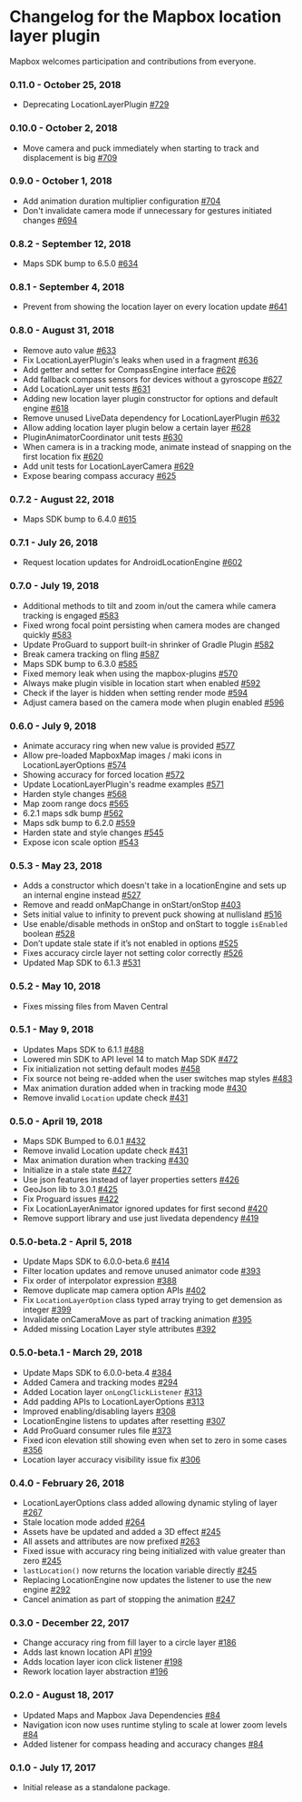 # Changelog for the Mapbox location layer plugin

Mapbox welcomes participation and contributions from everyone.

### 0.11.0 - October 25, 2018
- Deprecating LocationLayerPlugin [#729](https://github.com/mapbox/mapbox-plugins-android/pull/729)

### 0.10.0 - October 2, 2018
- Move camera and puck immediately when starting to track and displacement is big [#709](https://github.com/mapbox/mapbox-plugins-android/pull/709)

### 0.9.0 - October 1, 2018
- Add animation duration multiplier configuration [#704](https://github.com/mapbox/mapbox-plugins-android/pull/704)
- Don't invalidate camera mode if unnecessary for gestures initiated changes [#694](https://github.com/mapbox/mapbox-plugins-android/pull/694)

### 0.8.2 - September 12, 2018
- Maps SDK bump to 6.5.0 [#634](https://github.com/mapbox/mapbox-plugins-android/pull/634)

### 0.8.1 - September 4, 2018
- Prevent from showing the location layer on every location update [#641](https://github.com/mapbox/mapbox-plugins-android/pull/641)

### 0.8.0 - August 31, 2018
- Remove auto value [#633](https://github.com/mapbox/mapbox-plugins-android/pull/633)
- Fix LocationLayerPlugin's leaks when used in a fragment [#636](https://github.com/mapbox/mapbox-plugins-android/pull/636)
- Add getter and setter for CompassEngine interface [#626](https://github.com/mapbox/mapbox-plugins-android/pull/626)
- Add fallback compass sensors for devices without a gyroscope [#627](https://github.com/mapbox/mapbox-plugins-android/pull/627)
- Add LocationLayer unit tests [#631](https://github.com/mapbox/mapbox-plugins-android/pull/631)
- Adding new location layer plugin constructor for options and default engine [#618](https://github.com/mapbox/mapbox-plugins-android/pull/618)
- Remove unused LiveData dependency for LocationLayerPlugin [#632](https://github.com/mapbox/mapbox-plugins-android/pull/632)
- Allow adding location layer plugin below a certain layer [#628](https://github.com/mapbox/mapbox-plugins-android/pull/628)
- PluginAnimatorCoordinator unit tests [#630](https://github.com/mapbox/mapbox-plugins-android/pull/630)
- When camera is in a tracking mode, animate instead of snapping on the first location fix [#620](https://github.com/mapbox/mapbox-plugins-android/pull/620)
- Add unit tests for LocationLayerCamera [#629](https://github.com/mapbox/mapbox-plugins-android/pull/629)
- Expose bearing compass accuracy [#625](https://github.com/mapbox/mapbox-plugins-android/pull/625)

### 0.7.2 - August 22, 2018
- Maps SDK bump to 6.4.0 [#615](https://github.com/mapbox/mapbox-plugins-android/pull/615)

### 0.7.1 - July 26, 2018
- Request location updates for AndroidLocationEngine [#602](https://github.com/mapbox/mapbox-plugins-android/pull/602)

### 0.7.0 - July 19, 2018
- Additional methods to tilt and zoom in/out the camera while camera tracking is engaged [#583](https://github.com/mapbox/mapbox-plugins-android/pull/583)
- Fixed wrong focal point persisting when camera modes are changed quickly [#583](https://github.com/mapbox/mapbox-plugins-android/pull/583)
- Update ProGuard to support built-in shrinker of Gradle Plugin [#582](https://github.com/mapbox/mapbox-plugins-android/pull/582)
- Break camera tracking on fling [#587](https://github.com/mapbox/mapbox-plugins-android/pull/587)
- Maps SDK bump to 6.3.0 [#585](https://github.com/mapbox/mapbox-plugins-android/pull/585)
- Fixed memory leak when using the mapbox-plugins [#570](https://github.com/mapbox/mapbox-plugins-android/issues/570)
- Always make plugin visible in location start when enabled [#592](https://github.com/mapbox/mapbox-plugins-android/pull/592)
- Check if the layer is hidden when setting render mode [#594](https://github.com/mapbox/mapbox-plugins-android/pull/594)
- Adjust camera based on the camera mode when plugin enabled [#596](https://github.com/mapbox/mapbox-plugins-android/pull/596)

### 0.6.0 - July 9, 2018
- Animate accuracy ring when new value is provided [#577](https://github.com/mapbox/mapbox-plugins-android/pull/577)
- Allow pre-loaded MapboxMap images / maki icons in LocationLayerOptions [#574](https://github.com/mapbox/mapbox-plugins-android/pull/574)
- Showing accuracy for forced location [#572](https://github.com/mapbox/mapbox-plugins-android/pull/572)
- Update LocationLayerPlugin's readme examples [#571](https://github.com/mapbox/mapbox-plugins-android/pull/571)
- Harden style changes [#568](https://github.com/mapbox/mapbox-plugins-android/pull/568)
- Map zoom range docs [#565](https://github.com/mapbox/mapbox-plugins-android/pull/565)
- 6.2.1 maps sdk bump [#562](https://github.com/mapbox/mapbox-plugins-android/pull/562)
- Maps sdk bump to 6.2.0 [#559](https://github.com/mapbox/mapbox-plugins-android/pull/559)
- Harden state and style changes [#545](https://github.com/mapbox/mapbox-plugins-android/pull/545)
- Expose icon scale option [#543](https://github.com/mapbox/mapbox-plugins-android/pull/543)

### 0.5.3 - May 23, 2018
- Adds a constructor which doesn't take in a locationEngine and sets up an internal engine instead [#527](https://github.com/mapbox/mapbox-plugins-android/pull/527)
- Remove and readd onMapChange in onStart/onStop [#403](https://github.com/mapbox/mapbox-plugins-android/pull/403)
- Sets initial value to infinity to prevent puck showing at nullisland [#516](https://github.com/mapbox/mapbox-plugins-android/pull/516)
- Use enable/disable methods in onStop and onStart to toggle `isEnabled` boolean [#528](https://github.com/mapbox/mapbox-plugins-android/pull/528)
- Don’t update stale state if it’s not enabled in options [#525](https://github.com/mapbox/mapbox-plugins-android/pull/525)
- Fixes accuracy circle layer not setting color correctly [#526](https://github.com/mapbox/mapbox-plugins-android/pull/526)
- Updated Map SDK to 6.1.3 [#531](https://github.com/mapbox/mapbox-plugins-android/pull/531)

### 0.5.2 - May 10, 2018
- Fixes missing files from Maven Central

### 0.5.1 - May 9, 2018
- Updates Maps SDK to 6.1.1 [#488](https://github.com/mapbox/mapbox-plugins-android/pull/488)
- Lowered min SDK to API level 14 to match Map SDK [#472](https://github.com/mapbox/mapbox-plugins-android/pull/472)
- Fix initialization not setting default modes [#458](https://github.com/mapbox/mapbox-plugins-android/pull/458)
- Fix source not being re-added when the user switches map styles [#483](https://github.com/mapbox/mapbox-plugins-android/pull/483)
- Max animation duration added when in tracking mode [#430](https://github.com/mapbox/mapbox-plugins-android/pull/430)
- Remove invalid `Location` update check [#431](https://github.com/mapbox/mapbox-plugins-android/pull/431)

### 0.5.0 - April 19, 2018
- Maps SDK Bumped to 6.0.1 [#432](https://github.com/mapbox/mapbox-plugins-android/pull/432)
- Remove invalid Location update check [#431](https://github.com/mapbox/mapbox-plugins-android/pull/431)
- Max animation duration when tracking [#430](https://github.com/mapbox/mapbox-plugins-android/pull/430)
- Initialize in a stale state [#427](https://github.com/mapbox/mapbox-plugins-android/pull/427)
- Use json features instead of layer properties setters [#426](https://github.com/mapbox/mapbox-plugins-android/pull/426)
- GeoJson lib to 3.0.1 [#425](https://github.com/mapbox/mapbox-plugins-android/pull/425)
- Fix Proguard issues [#422](https://github.com/mapbox/mapbox-plugins-android/pull/422)
- Fix LocationLayerAnimator ignored updates for first second [#420](https://github.com/mapbox/mapbox-plugins-android/pull/420)
- Remove support library and use just livedata dependency [#419](https://github.com/mapbox/mapbox-plugins-android/pull/419)

### 0.5.0-beta.2 - April 5, 2018
- Update Maps SDK to 6.0.0-beta.6 [#414](https://github.com/mapbox/mapbox-plugins-android/pull/414)
- Filter location updates and remove unused animator code [#393](https://github.com/mapbox/mapbox-plugins-android/pull/393)
- Fix order of interpolator expression [#388](https://github.com/mapbox/mapbox-plugins-android/pull/388)
- Remove duplicate map camera option APIs [#402](https://github.com/mapbox/mapbox-plugins-android/pull/402)
- Fix `LocationLayerOption` class typed array trying to get demension as integer [#399](https://github.com/mapbox/mapbox-plugins-android/pull/399)
- Invalidate onCameraMove as part of tracking animation [#395](https://github.com/mapbox/mapbox-plugins-android/pull/395)
- Added missing Location Layer style attributes [#392](https://github.com/mapbox/mapbox-plugins-android/pull/392)

### 0.5.0-beta.1 - March 29, 2018
- Update Maps SDK to 6.0.0-beta.4 [#384](https://github.com/mapbox/mapbox-plugins-android/pull/384)
- Added Camera and tracking modes [#294](https://github.com/mapbox/mapbox-plugins-android/pull/294)
- Added Location layer `onLongClickListener` [#313](https://github.com/mapbox/mapbox-plugins-android/pull/313)
- Add padding APIs to LocationLayerOptions [#313](https://github.com/mapbox/mapbox-plugins-android/pull/313)
- Improved enabling/disabling layers [#308](https://github.com/mapbox/mapbox-plugins-android/pull/308)
- LocationEngine listens to updates after resetting [#307](https://github.com/mapbox/mapbox-plugins-android/pull/307)
- Add ProGuard consumer rules file [#373](https://github.com/mapbox/mapbox-plugins-android/pull/373)
- Fixed icon elevation still showing even when set to zero in some cases [#356](https://github.com/mapbox/mapbox-plugins-android/pull/356)
- Location layer accuracy visibility issue fix [#306](https://github.com/mapbox/mapbox-plugins-android/pull/306)

### 0.4.0 - February 26, 2018
- LocationLayerOptions class added allowing dynamic styling of layer [#267](https://github.com/mapbox/mapbox-plugins-android/pull/267)
- Stale location mode added [#264](https://github.com/mapbox/mapbox-plugins-android/pull/264)
- Assets have be updated and added a 3D effect [#245](https://github.com/mapbox/mapbox-plugins-android/pull/245)
- All assets and attributes are now prefixed [#263](https://github.com/mapbox/mapbox-plugins-android/pull/263)
- Fixed issue with accuracy ring being initialized with value greater than zero [#245](https://github.com/mapbox/mapbox-plugins-android/pull/245)
- `lastLocation()` now returns the location variable directly [#245](https://github.com/mapbox/mapbox-plugins-android/pull/245)
- Replacing LocationEngine now updates the listener to use the new engine [#292](https://github.com/mapbox/mapbox-plugins-android/pull/292)
- Cancel animation as part of stopping the animation [#247](https://github.com/mapbox/mapbox-plugins-android/pull/247)


### 0.3.0 - December 22, 2017
- Change accuracy ring from fill layer to a circle layer [#186](https://github.com/mapbox/mapbox-plugins-android/pull/186)
- Adds last known location API [#199](https://github.com/mapbox/mapbox-plugins-android/pull/199)
- Adds location layer icon click listener [#198](https://github.com/mapbox/mapbox-plugins-android/pull/198)
- Rework location layer abstraction [#196](https://github.com/mapbox/mapbox-plugins-android/pull/196)

### 0.2.0 - August 18, 2017
- Updated Maps and Mapbox Java Dependencies [#84](https://github.com/mapbox/mapbox-plugins-android/pull/84)
- Navigation icon now uses runtime styling to scale at lower zoom levels [#84](https://github.com/mapbox/mapbox-plugins-android/pull/84)
- Added listener for compass heading and accuracy changes [#84](https://github.com/mapbox/mapbox-plugins-android/pull/84)

### 0.1.0 - July 17, 2017
- Initial release as a standalone package.
